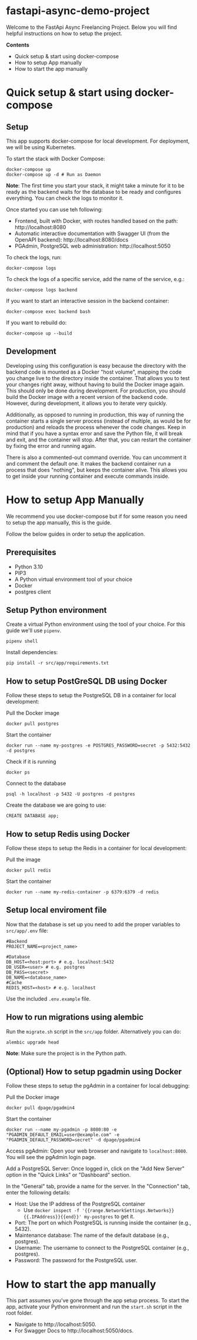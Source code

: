 # fastapi-async-demo-project

Welcome to the FastApi Async Freelancing Project. Below you will find helpful instructions on how to setup the project.

**Contents**
- Quick setup & start using docker-compose
- How to setup App manually
- How to start the app manually

# Quick setup & start using docker-compose

## Setup

This app supports docker-compose for local development. For deployment, we will be using Kubernetes.

To start the stack with Docker Compose:

```
docker-compose up
docker-compose up -d # Run as Daemon
```

**Note**: The first time you start your stack, it might take a minute for it to be ready as the backend waits for the database to be ready and configures everything. You can check the logs to monitor it.

Once started you can use teh following:

- Frontend, built with Docker, with routes handled based on the path: http://localhost:8080
- Automatic interactive documentation with Swagger UI (from the OpenAPI backend): http://localhost:8080/docs
- PGAdmin, PostgreSQL web administration: http://localhost:5050


To check the logs, run:

```
docker-compose logs
```

To check the logs of a specific service, add the name of the service, e.g.:

```
docker-compose logs backend
```

If you want to start an interactive session in the backend container:

```
docker-compose exec backend bash
```

If you want to rebuild do:

```
docker-compose up --build
```

## Development

Developing using this configuration is easy because the directory with the backend code is mounted as a Docker "host volume", mapping the code you change live to the directory inside the container. That allows you to test your changes right away, without having to build the Docker image again. This should only be done during development. For production, you should build the Docker image with a recent version of the backend code. However, during development, it allows you to iterate very quickly.

Additionally, as opposed to running in production, this way of running the container starts a single server process (instead of multiple, as would be for production) and reloads the process whenever the code changes. Keep in mind that if you have a syntax error and save the Python file, it will break and exit, and the container will stop. After that, you can restart the container by fixing the error and running again.

There is also a commented-out command override. You can uncomment it and comment the default one. It makes the backend container run a process that does "nothing", but keeps the container alive. This allows you to get inside your running container and execute commands inside.

# How to setup App Manually

We recommend you use docker-compose but if for some reason you need to setup the app manually, this is the guide.

Follow the below guides in order to setup the application.

## Prerequisites

- Python 3.10
- PIP3
- A Python virtual environment tool of your choice
- Docker
- postgres client

## Setup Python environment

Create a virtual Python environment using the tool of your choice. For this guide we'll use `pipenv`.
```
pipenv shell
```

Install dependencies:
```
pip install -r src/app/requirements.txt
```

## How to setup PostGreSQL DB using Docker

Follow these steps to setup the PostgreSQL DB in a container for local development:

Pull the Docker image
```
docker pull postgres
```

Start the container
```
docker run --name my-postgres -e POSTGRES_PASSWORD=secret -p 5432:5432 -d postgres
```

Check if it is running
```
docker ps
```

Connect to the database
```
psql -h localhost -p 5432 -U postgres -d postgres
```

Create the database we are going to use:
```
CREATE DATABASE app;
```

## How to setup Redis using Docker

Follow these steps to setup the Redis in a container for local development:

Pull the image
```
docker pull redis
```

Start the container
```
docker run --name my-redis-container -p 6379:6379 -d redis
```

## Setup local enviroment file

Now that the database is set up you need to add the proper variables to `src/app/.env` file:

```
#Backend
PROJECT_NAME=<project_name>

#Database
DB_HOST=<host:port> # e.g. localhost:5432
DB_USER=<user> # e.g. postgres
DB_PASS=<secret>
DB_NAME=<database_name>
#Cache
REDIS_HOST=<host> # e.g. localhost
```

Use the included `.env.example` file.

## How to run migrations using alembic

Run the `migrate.sh` script in the `src/app` folder. Alternatively you can do:
```
alembic upgrade head
```

**Note**: Make sure the project is in the Python path.

## (Optional) How to setup pgadmin using Docker

Follow these steps to setup the pgAdmin in a container for local debugging:

Pull the Docker image
```
docker pull dpage/pgadmin4
```

Start the container
```
docker run --name my-pgadmin -p 8080:80 -e "PGADMIN_DEFAULT_EMAIL=user@example.com" -e "PGADMIN_DEFAULT_PASSWORD=secret" -d dpage/pgadmin4
```

Access pgAdmin: Open your web browser and navigate to `localhost:8080`. You will see the pgAdmin login page.

Add a PostgreSQL Server: Once logged in, click on the "Add New Server" option in the "Quick Links" or "Dashboard" section.

In the "General" tab, provide a name for the server.
In the "Connection" tab, enter the following details:
- Host: Use the IP address of the PostgreSQL container
    - Use `docker inspect -f '{{range.NetworkSettings.Networks}}{{.IPAddress}}{{end}}' my-postgres` to get it.
- Port: The port on which PostgreSQL is running inside the container (e.g., 5432).
- Maintenance database: The name of the default database (e.g., postgres).
- Username: The username to connect to the PostgreSQL container (e.g., postgres).
- Password: The password for the PostgreSQL user.


# How to start the app manually

This part assumes you've gone through the app setup process. To start the app, activate your Python environment and run the `start.sh` script in the root folder.

- Navigate to http://localhost:5050.
- For Swagger Docs to http://localhost:5050/docs.
